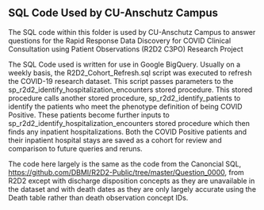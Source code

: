 ## SQL Code Used by CU-Anschutz Campus

The SQL code within this folder is used by CU-Anschutz Campus to answer questions for the Rapid Response Data Discovery for COVID Clinical Consultation using Patient Observations (R2D2 C3PO)  Research Project

The SQL Code used is written for use in Google BigQuery.  Usually on a weekly basis, the R2D2_Cohort_Refresh.sql script was executed to refresh the COVID-19 research dataset.  This script passes parameters to the sp_r2d2_identify_hospitalization_encounters stored procedure.  This stored procedure calls another stored procedure, sp_r2d2_identify_patients to identify the patients who meet the phenotype definition of being COVID Positive.  These patients become further inputs to sp_r2d2_identify_hospitalization_encounters stored procedure which then finds any inpatient hospitalizations.  Both the COVID Positive patients and their inpatient hospital stays are saved as a cohort for review and comparison to future queries and reruns.

The code here largely is the same as the code from the Canoncial SQL, https://github.com/DBMI/R2D2-Public/tree/master/Question_0000, from R2D2 except with discharge disposition concepts as they are unavailable in the dataset and with death dates as they are only largely accurate using the Death table rather than death observation concept IDs.
